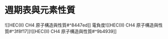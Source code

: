 # 週期表與元素性質
![[HEC(II) CH4 原子構造與性質#^8447ed]]
電負度![[HEC(II) CH4 原子構造與性質#^3f8f17]]![[HEC(II) CH4 原子構造與性質#^9b4939]]
